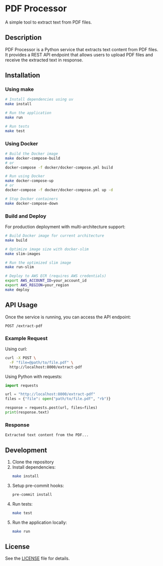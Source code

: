 # PDF Processor

A simple tool to extract text from PDF files.

## Description

PDF Processor is a Python service that extracts text content from PDF files. It provides a REST API endpoint that allows users to upload PDF files and receive the extracted text in response.

## Installation

### Using make

```bash
# Install dependencies using uv
make install

# Run the application
make run

# Run tests
make test
```

### Using Docker

```bash
# Build the Docker image
make docker-compose-build
# or
docker-compose -f docker/docker-compose.yml build

# Run using Docker
make docker-compose-up
# or
docker-compose -f docker/docker-compose.yml up -d

# Stop Docker containers
make docker-compose-down
```

### Build and Deploy

For production deployment with multi-architecture support:

```bash
# Build Docker image for current architecture
make build

# Optimize image size with docker-slim
make slim-images

# Run the optimized slim image
make run-slim

# Deploy to AWS ECR (requires AWS credentials)
export AWS_ACCOUNT_ID=your_account_id
export AWS_REGION=your_region
make deploy
```

## API Usage

Once the service is running, you can access the API endpoint:

```
POST /extract-pdf
```

### Example Request

Using curl:

```bash
curl -X POST \
  -F "file=@path/to/file.pdf" \
  http://localhost:8000/extract-pdf
```

Using Python with requests:

```python
import requests

url = "http://localhost:8000/extract-pdf"
files = {"file": open("path/to/file.pdf", "rb")}

response = requests.post(url, files=files)
print(response.text)
```

### Response

```text
Extracted text content from the PDF...
```

## Development

1. Clone the repository
2. Install dependencies:
   ```bash
   make install
   ```
3. Setup pre-commit hooks:
   ```bash
   pre-commit install
   ```
4. Run tests:
   ```bash
   make test
   ```
5. Run the application locally:
   ```bash
   make run
   ```

## License

See the [LICENSE](LICENSE) file for details.
